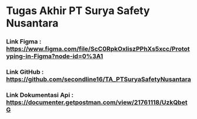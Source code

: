 # Tugas Akhir PT Surya Safety Nusantara

### Link Figma : https://www.figma.com/file/ScC0RpkOxliszPPhXs5xcc/Prototyping-in-Figma?node-id=0%3A1
### Link GitHub : https://github.com/secondline16/TA_PTSuryaSafetyNusantara
### Link Dokumentasi Api : https://documenter.getpostman.com/view/21761118/UzkQbetG
